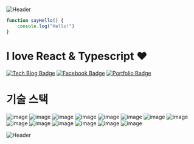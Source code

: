 ![Header](https://capsule-render.vercel.app/api?type=slice&color=auto&height=200&text=FRONT_DEV&fontAlign=70&rotate=13&fontAlignY=25)


```javascript
function sayHello() {
    console.log("Hello!")
}
```


# I love React & Typescript ❤️

[![Tech Blog Badge](http://img.shields.io/badge/-Tech%20blog-black?style=flat-square&link=https://hong-jh.tistory.com/)](https://hong-jh.tistory.com/)
[![Facebook Badge](https://img.shields.io/badge/facebook-1877f2?style=flat-square&logo=facebook&logoColor=white&link=https://www.facebook.com/programmingHong/)](https://www.facebook.com/programmingHong/)
[![Portfolio Badge](http://img.shields.io/badge/portfolio-red?style=flat-square&link=https://hong-junhyeok.github.io/portfolio/)](https://hong-junhyeok.github.io/portfolio/)

# 기술 스택
![image](https://img.shields.io/badge/-React-blue)
![image](https://img.shields.io/badge/-Sass-red)
![image](https://img.shields.io/badge/-recoil-brightgreen)
![image](https://img.shields.io/badge/-axios-lightgrey)
![image](https://img.shields.io/badge/-typescript-blue)
![image](https://img.shields.io/badge/-Angular-red)
![image](https://img.shields.io/badge/-VanillaJS-yellow)
![image](https://img.shields.io/badge/-Styled--components-red)
![image](https://img.shields.io/badge/-Redux-purple)
![image](https://img.shields.io/badge/-MobX-orange)
![image](https://img.shields.io/badge/-Express-white)
![image](https://img.shields.io/badge/-NestJs-black)
![image](https://img.shields.io/badge/-Vue-green)
![image](https://img.shields.io/badge/-React%20Native-blue)


![Header](https://capsule-render.vercel.app/api?type=slice&color=auto&height=200&text=BACK_DEV&fontAlign=70&rotate=13&fontAlignY=75&fontAlign=30&animation=fadeIn&reversal=true&section=footer)
